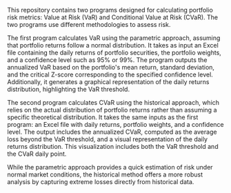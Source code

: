 This repository contains two programs designed for calculating portfolio risk metrics: Value at Risk (VaR) and Conditional Value at Risk (CVaR). The two programs use different methodologies to assess risk.

The first program calculates VaR using the parametric approach, assuming that portfolio returns follow a normal distribution. It takes as input an Excel file containing the daily returns of portfolio securities, the portfolio weights, and a confidence level such as 95% or 99%. The program outputs the annualized VaR based on the portfolio's mean return, standard deviation, and the critical Z-score corresponding to the specified confidence level. Additionally, it generates a graphical representation of the daily returns distribution, highlighting the VaR threshold.

The second program calculates CVaR using the historical approach, which relies on the actual distribution of portfolio returns rather than assuming a specific theoretical distribution. It takes the same inputs as the first program: an Excel file with daily returns, portfolio weights, and a confidence level. The output includes the annualized CVaR, computed as the average loss beyond the VaR threshold, and a visual representation of the daily returns distribution. This visualization includes both the VaR threshold and the CVaR daily point.

While the parametric approach provides a quick estimation of risk under normal market conditions, the historical method offers a more robust analysis by capturing extreme losses directly from historical data.
